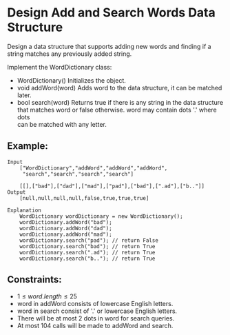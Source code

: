 # Design Add and Search Words Data Structure

Design a data structure that supports adding new words and finding if a  
string matches any previously added string.

Implement the WordDictionary class:

* WordDictionary() Initializes the object.
* void addWord(word) Adds word to the data structure, it can be matched later.
* bool search(word) Returns true if there is any string in the data structure  
that matches word or false otherwise. word may contain dots '.' where dots  
can be matched with any letter.

 

## Example:

    Input
        ["WordDictionary","addWord","addWord","addWord",
         "search","search","search","search"]

        [[],["bad"],["dad"],["mad"],["pad"],["bad"],[".ad"],["b.."]]
    Output
        [null,null,null,null,false,true,true,true]
    
    Explanation
        WordDictionary wordDictionary = new WordDictionary();
        wordDictionary.addWord("bad");
        wordDictionary.addWord("dad");
        wordDictionary.addWord("mad");
        wordDictionary.search("pad"); // return False
        wordDictionary.search("bad"); // return True
        wordDictionary.search(".ad"); // return True
        wordDictionary.search("b.."); // return True

 

## Constraints:

* $1 \le word.length \le 25$
* word in addWord consists of lowercase English letters.
* word in search consist of '.' or lowercase English letters.
* There will be at most 2 dots in word for search queries.
* At most 104 calls will be made to addWord and search.

